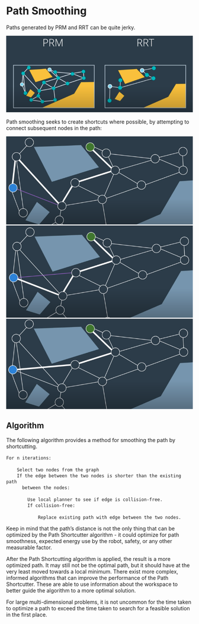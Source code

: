 # Path Smoothing

Paths generated by PRM and RRT can be quite jerky.

![](images/prm-vs-rrt.png)

Path smoothing seeks to create shortcuts where possible, by attempting to connect
subsequent nodes in the path:

![](images/shortcut.png)
![](images/shortcut-2.png)
![](images/shortcut-3.png)

## Algorithm

The following algorithm provides a method for smoothing the path by shortcutting.

```
For n iterations:

    Select two nodes from the graph
    If the edge between the two nodes is shorter than the existing path 
      between the nodes:

        Use local planner to see if edge is collision-free.
        If collision-free:

            Replace existing path with edge between the two nodes.
```

Keep in mind that the path’s distance is not the only thing that can be optimized by the Path Shortcutter algorithm - it could optimize for path smoothness, expected energy use by the robot, safety, or any other measurable factor.

After the Path Shortcutting algorithm is applied, the result is a more optimized path. It may still not be the optimal path, but it should have at the very least moved towards a local minimum. There exist more complex, informed algorithms that can improve the performance of the Path Shortcutter. These are able to use information about the workspace to better guide the algorithm to a more optimal solution.

For large multi-dimensional problems, it is not uncommon for the time taken to optimize a path to exceed the time taken to search for a feasible solution in the first place.
